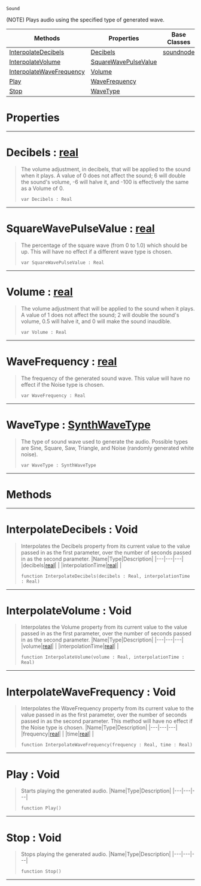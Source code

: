  `Sound`

(NOTE) Plays audio using the specified type of generated wave.

|Methods|Properties|Base Classes|Derived Classes|
|---|---|---|---|
|[ InterpolateDecibels](https://github.com/PlasmaEngine/PlasmaDocs/tree/master/docs/C%2B%2B/code_reference/class_reference/generatedwavenode.markdown#interpolatedecibels-void)|[ Decibels](https://github.com/PlasmaEngine/PlasmaDocs/tree/master/docs/C%2B%2B/code_reference/class_reference/generatedwavenode.markdown#decibels-plasma-engine-doc)|[soundnode](https://github.com/PlasmaEngine/PlasmaDocs/tree/master/docs/C%2B%2B/code_reference/class_reference/soundnode.markdown)| |
|[ InterpolateVolume](https://github.com/PlasmaEngine/PlasmaDocs/tree/master/docs/C%2B%2B/code_reference/class_reference/generatedwavenode.markdown#interpolatevolume-void)|[ SquareWavePulseValue](https://github.com/PlasmaEngine/PlasmaDocs/tree/master/docs/C%2B%2B/code_reference/class_reference/generatedwavenode.markdown#squarewavepulsevalue-zer)| | |
|[ InterpolateWaveFrequency](https://github.com/PlasmaEngine/PlasmaDocs/tree/master/docs/C%2B%2B/code_reference/class_reference/generatedwavenode.markdown#interpolatewavefrequency)|[ Volume](https://github.com/PlasmaEngine/PlasmaDocs/tree/master/docs/C%2B%2B/code_reference/class_reference/generatedwavenode.markdown#volume-plasma-engine-docum)| | |
|[ Play](https://github.com/PlasmaEngine/PlasmaDocs/blob/master/code_reference/class_reference/generatedwavenode.markdown#play-void)|[ WaveFrequency](https://github.com/PlasmaEngine/PlasmaDocs/blob/master/code_reference/class_reference/generatedwavenode.markdown#wavefrequency-plasma-engin)| | |
|[ Stop](https://github.com/PlasmaEngine/PlasmaDocs/blob/master/code_reference/class_reference/generatedwavenode.markdown#stop-void)|[ WaveType](https://github.com/PlasmaEngine/PlasmaDocs/blob/master/code_reference/class_reference/generatedwavenode.markdown#wavetype-plasma-engine-doc)| | |


 #  Properties


---  
 #  Decibels : [real](https://github.com/PlasmaEngine/PlasmaDocs/blob/master/code_reference/lightning_base_types/real.markdown)

> The volume adjustment, in decibels, that will be applied to the sound when it plays. A value of 0 does not affect the sound; 6 will double the sound's volume, -6 will halve it, and -100 is effectively the same as a Volume of 0.
> ``` lang=cpp, name=Lightning
> var Decibels : Real


---  
 #  SquareWavePulseValue : [real](https://github.com/PlasmaEngine/PlasmaDocs/blob/master/code_reference/lightning_base_types/real.markdown)

> The percentage of the square wave (from 0 to 1.0) which should be up. This will have no effect if a different wave type is chosen.
> ``` lang=cpp, name=Lightning
> var SquareWavePulseValue : Real


---  
 #  Volume : [real](https://github.com/PlasmaEngine/PlasmaDocs/blob/master/code_reference/lightning_base_types/real.markdown)

> The volume adjustment that will be applied to the sound when it plays. A value of 1 does not affect the sound; 2 will double the sound's volume, 0.5 will halve it, and 0 will make the sound inaudible.
> ``` lang=cpp, name=Lightning
> var Volume : Real


---  
 #  WaveFrequency : [real](https://github.com/PlasmaEngine/PlasmaDocs/blob/master/code_reference/lightning_base_types/real.markdown)

> The frequency of the generated sound wave. This value will have no effect if the Noise type is chosen.
> ``` lang=cpp, name=Lightning
> var WaveFrequency : Real


---  
 #  WaveType : [SynthWaveType](https://github.com/PlasmaEngine/PlasmaDocs/blob/master/code_reference/enum_reference.markdown#synthwavetype)

> The type of sound wave used to generate the audio. Possible types are Sine, Square, Saw, Triangle, and Noise (randomly generated white noise).
> ``` lang=cpp, name=Lightning
> var WaveType : SynthWaveType


---  
 #  Methods


---  
 #  InterpolateDecibels : Void

> Interpolates the Decibels property from its current value to the value passed in as the first parameter, over the number of seconds passed in as the second parameter.
> |Name|Type|Description|
> |---|---|---|
> |decibels|[real](https://github.com/PlasmaEngine/PlasmaDocs/blob/master/code_reference/lightning_base_types/real.markdown)| |
> |interpolationTime|[real](https://github.com/PlasmaEngine/PlasmaDocs/blob/master/code_reference/lightning_base_types/real.markdown)| |
> ``` lang=cpp, name=Lightning
> function InterpolateDecibels(decibels : Real, interpolationTime : Real)
> ``` 


---  
 #  InterpolateVolume : Void

> Interpolates the Volume property from its current value to the value passed in as the first parameter, over the number of seconds passed in as the second parameter.
> |Name|Type|Description|
> |---|---|---|
> |volume|[real](https://github.com/PlasmaEngine/PlasmaDocs/blob/master/code_reference/lightning_base_types/real.markdown)| |
> |interpolationTime|[real](https://github.com/PlasmaEngine/PlasmaDocs/blob/master/code_reference/lightning_base_types/real.markdown)| |
> ``` lang=cpp, name=Lightning
> function InterpolateVolume(volume : Real, interpolationTime : Real)
> ``` 


---  
 #  InterpolateWaveFrequency : Void

> Interpolates the WaveFrequency property from its current value to the value passed in as the first parameter, over the number of seconds passed in as the second parameter. This method will have no effect if the Noise type is chosen.
> |Name|Type|Description|
> |---|---|---|
> |frequency|[real](https://github.com/PlasmaEngine/PlasmaDocs/blob/master/code_reference/lightning_base_types/real.markdown)| |
> |time|[real](https://github.com/PlasmaEngine/PlasmaDocs/blob/master/code_reference/lightning_base_types/real.markdown)| |
> ``` lang=cpp, name=Lightning
> function InterpolateWaveFrequency(frequency : Real, time : Real)
> ``` 


---  
 #  Play : Void

> Starts playing the generated audio.
> |Name|Type|Description|
> |---|---|---|
> ``` lang=cpp, name=Lightning
> function Play()
> ``` 


---  
 #  Stop : Void

> Stops playing the generated audio.
> |Name|Type|Description|
> |---|---|---|
> ``` lang=cpp, name=Lightning
> function Stop()
> ``` 


---  
 

 